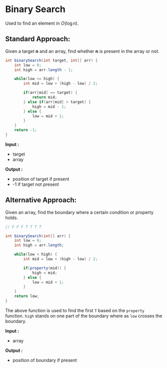 # Binary Search

Used to find an element in $O(\log{n})$.  

## Standard Approach:  

Given a target **n** and an array, find whether **n** is present in the array or not.

```java
int binarySearch(int target, int[] arr) {
    int low = 0;
    int high = arr.length - 1;

    while(low <= high) {
        int mid = low + (high - low) / 2;

        if(arr[mid] == target) {
            return mid;
        } else if(arr[mid] > target) {
            high = mid - 1;
        } else {
            low = mid + 1;
        }
    }
    return -1;
}
```

**Input :** 
- target  
- array  

**Output :**  
- position of target if present  
- -1 if target not present


## Alternative Approach:

Given an array, find the boundary where a certain condition or property holds.

```java
// F F F T T T T

int binarySearch(int[] arr) {
    int low = 0;
    int high = arr.length;

    while(low < high) {
        int mid = low + (high - low) / 2;

        if(property(mid)) {
            high = mid;
        } else {
            low = mid + 1;
        }
    }
    return low;
}
```

The above function is used to find the first `T` based on the `property` function. `high` stands on one part of the boundary where as `low` crosses the boundary.

**Input :** 
- array  

**Output :**  
- position of boundary if present
